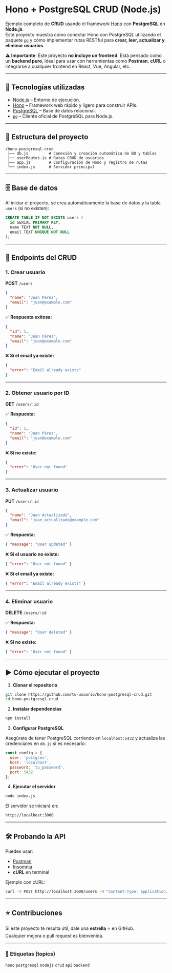# Hono + PostgreSQL CRUD (Node.js)

Ejemplo completo de **CRUD** usando el framework [Hono](https://hono.dev/) con **PostgreSQL** en **Node.js**.  
Este proyecto muestra cómo conectar Hono con PostgreSQL utilizando el paquete [`pg`](https://www.npmjs.com/package/pg) y cómo implementar rutas RESTful para **crear, leer, actualizar y eliminar usuarios**.

⚠️ **Importante**: Este proyecto **no incluye un frontend**. Está pensado como un **backend puro**, ideal para usar con herramientas como **Postman**, **cURL** o integrarse a cualquier frontend en React, Vue, Angular, etc.

---

## 🚀 Tecnologías utilizadas

- [Node.js](https://nodejs.org/) – Entorno de ejecución.
- [Hono](https://hono.dev/) – Framework web rápido y ligero para construir APIs.
- [PostgreSQL](https://www.postgresql.org/) – Base de datos relacional.
- [`pg`](https://www.npmjs.com/package/pg) – Cliente oficial de PostgreSQL para Node.js.

---

## 📂 Estructura del proyecto

```
/hono-postgresql-crud
 ├── db.js         # Conexión y creación automática de BD y tablas
 ├── userRoutes.js # Rutas CRUD de usuarios
 ├── app.js        # Configuración de Hono y registro de rutas
 └── index.js      # Servidor principal
```

---

## 🗄️ Base de datos

Al iniciar el proyecto, se crea automáticamente la base de datos y la tabla `users` (si no existen):

```sql
CREATE TABLE IF NOT EXISTS users (
  id SERIAL PRIMARY KEY,
  name TEXT NOT NULL,
  email TEXT UNIQUE NOT NULL
);
```

---

## 📌 Endpoints del CRUD

### 1. **Crear usuario**
**POST** `/users`

```json
{
  "name": "Juan Pérez",
  "email": "juan@example.com"
}
```

✅ **Respuesta exitosa:**
```json
{
  "id": 1,
  "name": "Juan Pérez",
  "email": "juan@example.com"
}
```

❌ **Si el email ya existe:**
```json
{
  "error": "Email already exists"
}
```

---

### 2. **Obtener usuario por ID**
**GET** `/users/:id`

✅ **Respuesta:**
```json
{
  "id": 1,
  "name": "Juan Pérez",
  "email": "juan@example.com"
}
```

❌ **Si no existe:**
```json
{
  "error": "User not found"
}
```

---

### 3. **Actualizar usuario**
**PUT** `/users/:id`

```json
{
  "name": "Juan Actualizado",
  "email": "juan_actualizado@example.com"
}
```

✅ **Respuesta:**
```json
{ "message": "User updated" }
```

❌ **Si el usuario no existe:**
```json
{ "error": "User not found" }
```

❌ **Si el email ya existe:**
```json
{ "error": "Email already exists" }
```

---

### 4. **Eliminar usuario**
**DELETE** `/users/:id`

✅ **Respuesta:**
```json
{ "message": "User deleted" }
```

❌ **Si no existe:**
```json
{ "error": "User not found" }
```

---

## ▶️ Cómo ejecutar el proyecto

1. **Clonar el repositorio**

```bash
git clone https://github.com/tu-usuario/hono-postgresql-crud.git
cd hono-postgresql-crud
```

2. **Instalar dependencias**

```bash
npm install
```

3. **Configurar PostgreSQL**

Asegúrate de tener PostgreSQL corriendo en `localhost:5432` y actualiza las credenciales en `db.js` si es necesario:

```js
const config = {
  user: 'postgres',
  host: 'localhost',
  password: 'tu_password',
  port: 5432
};
```

4. **Ejecutar el servidor**

```bash
node index.js
```

El servidor se iniciará en:

```
http://localhost:3000
```

---

## 🛠️ Probando la API

Puedes usar:

- [Postman](https://www.postman.com/)  
- [Insomnia](https://insomnia.rest/)  
- **cURL** en terminal

Ejemplo con cURL:

```bash
curl -X POST http://localhost:3000/users -H "Content-Type: application/json" -d '{"name": "Juan Pérez", "email": "juan@example.com"}'
```

---

## ⭐ Contribuciones

Si este proyecto te resulta útil, dale una **estrella** ⭐ en GitHub.  
Cualquier mejora o pull request es bienvenida.

---

### 🔗 Etiquetas (topics)

`hono` `postgresql` `nodejs` `crud` `api` `backend`
